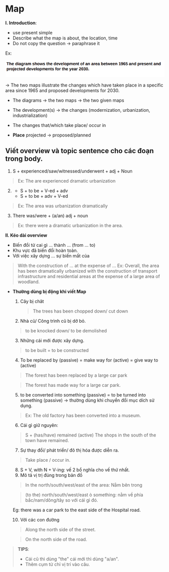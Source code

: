 # **Map**

**I. Introduction**: 
  + use present simple
  + Describe what the map is about, the location, time
  + Do not copy the question $\to$ paraphrase it
  
Ex: 
<div>
<img src= "/Media/map_assignment.png">
</div>

$\to$ The two maps illustrate the changes which have taken place in a specific area since 1965 and proposed developments for 2030.

+ The diagrams $\to$ the two maps 
               $\to$ the two given maps

+ The development(s) $\to$ the changes (modernization, urbanization, industrialization)
+ The changes that/which take place/ occur in
+ **Place**
 projected $\to$ proposed/planned
## Viết overview và topic sentence cho các đoạn trong body. 
1. S + experienced/saw/witnessed/underwent + adj + Noun

> Ex: The are experienced dramatic urbanization
2. + S + to be + V-ed + adv
   + S + to be + adv + V-ed
  
> Ex: The area was urbanization dramatically
3. There was/were + (a/an) adj + noun

> Ex: there were a dramatic urbanization in the area.

**II. Kéo dài overview**
+ Biến đổi từ cai gì $\dots$ thành $\dots$ (from $\dots$ to)
+ Khu vực đã biến đổi hoàn toàn.
+ Với việc xây dựng $\dots$ sự biến mất của 
> With the construction of $\dots$ at the expense of $\dots$
> Ex: Overall, the area has been dramatically urbanized with the construction of transport infrastructure and residential areas at the expense of a large area of woodland.
+ **Thường dùng bị động khi viết Map**
  1. Cây bị chăt
     > The trees has been chopped down/ cut down
  2. Nhà cũ/ Công trình cũ bị dở bỏ.
    > to be knocked down/ to be demolished
  3. Những cái mới được xây dựng. 
   > to be built = to be constructed
  4. To be replaced by (passive) = make way for (active) = give way to (active)
   > The forest has been replaced by a large car park

   > The forest has made way for a large car park. 
   5. to be converted into something (passive) = to be turned into something (passive) $\to$ thường dùng khi chuyển đổi mục dích sử dụng. 
   > Ex: The old factory has been converted into a museum. 
   6. Cái gì giữ nguyên: 
   > S + (has/have) remained (active)
   The shops in the south of the town have remained.
   7. Sự thay đổi/ phát triển/ đô thị hóa được diễn ra. 
   > Take place / occur in.
   8. S + V, with N + V-ing: vế 2 bổ nghĩa cho vế thứ nhất. 
   9. Mô tả vị trị đúng trong bản đồ 
   > In the north/south/west/east of the area: Nằm bên trong

   > (to the) north/south/west/east ò something: nằm về phía bắc/nam/dông/tây so với cái gì đó. 

   Eg: there was a car park to the east side of the Hospital road.  

    10. Với các con đường 
   > Along the north side of the street.

   > On the north side of the road.
   
> **TIPS**:  
> + Cái cũ thì dùng  "the" cái mới thì dùng "a/an".
> + Thêm cụm từ chỉ vị trí vào câu. 

   



